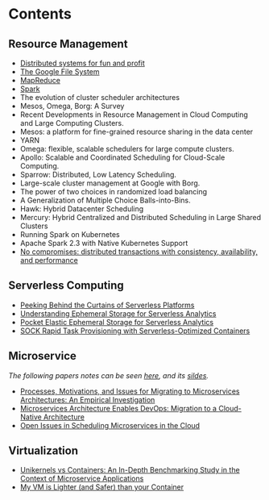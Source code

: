 # Contents

## Resource Management

* [Distributed systems for fun and profit](resource-management/distributed-systems.md)
* [The Google File System](resource-management/gfs.md)
* [MapReduce](resource-management/mapreduce.md)
* [Spark](resource-management/spark/spark.md)
* The evolution of cluster scheduler architectures
* Mesos, Omega, Borg: A Survey
* Recent Developments in Resource Management in Cloud Computing and Large Computing Clusters. 
* Mesos: a platform for fine-grained resource sharing in the data center
* YARN
* Omega: flexible, scalable schedulers for large compute clusters. 
* Apollo: Scalable and Coordinated Scheduling for Cloud-Scale Computing.
* Sparrow: Distributed, Low Latency Scheduling. 
* Large-scale cluster management at Google with Borg.
* The power of two choices in randomized load balancing
* A Generalization of Multiple Choice Balls-into-Bins.
* Hawk: Hybrid Datacenter Scheduling
* Mercury: Hybrid Centralized and Distributed Scheduling in Large Shared Clusters
* Running Spark on Kubernetes
* Apache Spark 2.3 with Native Kubernetes Support
* [No compromises: distributed transactions with consistency, availability, and performance](resource-management/farm.md)

## Serverless Computing

- [Peeking Behind the Curtains of Serverless Platforms](serverless-computing/peeking-behind-the-curtains-of-serverless-platforms.md)
- [Understanding Ephemeral Storage for Serverless Analytics](serverless-computing/understanding-ephemeral-storage-for-serverless-analytics.md)
- [Pocket Elastic Ephemeral Storage for Serverless Analytics](serverless-computing/pocket-elastic-ephemeral-storage-for-serverless-analytics.md)
- [SOCK Rapid Task Provisioning with Serverless-Optimized Containers](serverless-computing/SOCK-rapid-task-provisioning-with-serverless-optimized-containers.md)

## Microservice

*The following papers notes can be seen [here](microservices/microservices.md), and its [sildes](microservices/cloud-native.pdf).*

* [Processes, Motivations, and Issues for Migrating to Microservices Architectures: An Empirical Investigation](https://www.researchgate.net/profile/Davide_Taibi/publication/319187656_Processes_Motivations_and_Issues_for_Migrating_to_Microservices_Architectures_An_Empirical_Investigation/links/5a267e064585155dd421a652/Processes-Motivations-and-Issues-for-Migrating-to-Microservices-Architectures-An-Empirical-Investigation.pdf)
* [Microservices Architecture Enables DevOps: Migration to a Cloud-Native Architecture](https://ieeexplore.ieee.org/abstract/document/7436659)
* [Open Issues in Scheduling Microservices in the Cloud](https://lydiaychen.com/pdf/IEEECloud_microServices.pdf)

## Virtualization

* [Unikernels vs Containers: An In-Depth Benchmarking Study in the Context of Microservice Applications](virtualization/unikernel.md)
* [My VM is Lighter (and Safer) than your Container](virtualization/lightvm.md)

